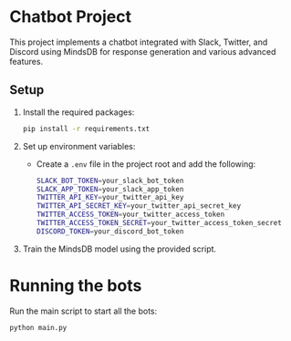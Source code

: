 # Chatbot Project

This project implements a chatbot integrated with Slack, Twitter, and Discord using MindsDB for response generation and various advanced features.

## Setup

1. Install the required packages:

   ```bash
   pip install -r requirements.txt
   ```

2. Set up environment variables:
    -  Create a `.env` file in the project root and add the following:
        ```bash
        SLACK_BOT_TOKEN=your_slack_bot_token
        SLACK_APP_TOKEN=your_slack_app_token
        TWITTER_API_KEY=your_twitter_api_key
        TWITTER_API_SECRET_KEY=your_twitter_api_secret_key
        TWITTER_ACCESS_TOKEN=your_twitter_access_token
        TWITTER_ACCESS_TOKEN_SECRET=your_twitter_access_token_secret
        DISCORD_TOKEN=your_discord_bot_token
        ```

3. Train the MindsDB model using the provided script.

# Running the bots

Run the main script to start all the bots:

```bash
python main.py
```